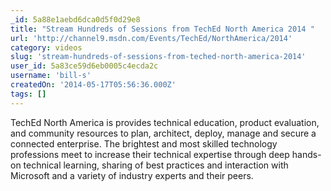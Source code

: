 ```yaml
---
_id: 5a88e1aebd6dca0d5f0d29e8
title: "Stream Hundreds of Sessions from TechEd North America 2014 "
url: 'http://channel9.msdn.com/Events/TechEd/NorthAmerica/2014'
category: videos
slug: 'stream-hundreds-of-sessions-from-teched-north-america-2014'
user_id: 5a83ce59d6eb0005c4ecda2c
username: 'bill-s'
createdOn: '2014-05-17T05:56:36.000Z'
tags: []
---
```


TechEd North America is provides technical education, product evaluation, and community resources to plan, architect, deploy, manage and secure a connected enterprise. The brightest and most skilled technology professions meet to increase their technical expertise through deep hands-on technical learning, sharing of best practices and interaction with Microsoft and a variety of industry experts and their peers.
